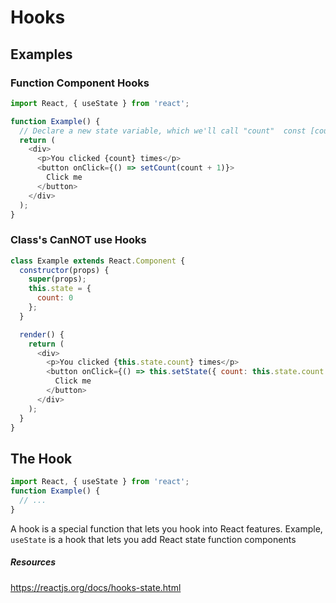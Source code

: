 # Hooks

## Examples

### Function Component Hooks
```js
import React, { useState } from 'react';

function Example() {
  // Declare a new state variable, which we'll call "count"  const [count, setCount] = useState(0);
  return (
    <div>
      <p>You clicked {count} times</p>
      <button onClick={() => setCount(count + 1)}>
        Click me
      </button>
    </div>
  );
}
```

### Class's CanNOT use Hooks
```js
class Example extends React.Component {
  constructor(props) {
    super(props);
    this.state = {
      count: 0
    };
  }

  render() {
    return (
      <div>
        <p>You clicked {this.state.count} times</p>
        <button onClick={() => this.setState({ count: this.state.count + 1 })}>
          Click me
        </button>
      </div>
    );
  }
}
```

## The Hook
```js
import React, { useState } from 'react';
function Example() {
  // ...
}
```
A hook is a special function that lets you hook into React features. Example, `useState` is a hook that lets you add React state function components

##### Resources
https://reactjs.org/docs/hooks-state.html
